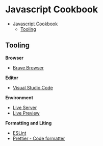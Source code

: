 # Javascript Cookbook

- [Javascript Cookbook](#javascript-cookbook)
  - [Tooling](#tooling)


## Tooling

**Browser**

- [Brave Browser](https://brave.com/)

**Editor**

- [Visual Studio Code](https://code.visualstudio.com/)

**Environment**

- [Live Server](https://marketplace.visualstudio.com/items?itemName=ritwickdey.LiveServer)
- [Live Preview](https://marketplace.visualstudio.com/items?itemName=ms-vscode.live-server)

**Formatting and Liting**

- [ESLint](https://marketplace.visualstudio.com/items?itemName=dbaeumer.vscode-eslint)
- [Prettier - Code formatter](https://marketplace.visualstudio.com/items?itemName=esbenp.prettier-vscode)